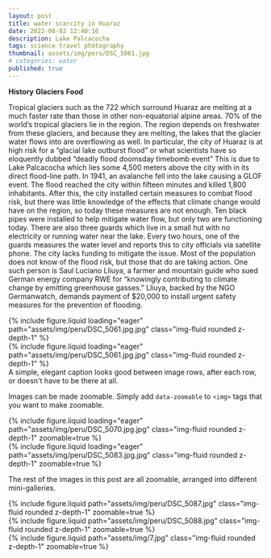 ```yaml
---
layout: post
title: water scarcity in Huaraz
date: 2022-08-02 12:40:16
description: Lake Palcacocha
tags: science travel photography
thumbnail: assets/img/peru/DSC_5061.jpg
# categories: water
published: true
---
```


**History**
**Glaciers**
**Food**

Tropical glaciers such as the 722 which surround Huaraz are melting at a much faster rate than those in other non-equatorial alpine areas. 70% of the world’s tropical glaciers lie in the region. The region depends on freshwater from these glaciers, and because they are melting, the lakes that the glacier water flows into are overflowing as well. In particular, the city of Huaraz is at high risk for a “glacial lake outburst flood” or what scientists have so eloquently dubbed “deadly flood doomsday timebomb event” This is due to Lake Palcacocha which lies some 4,500 meters above the city with in its direct flood-line path. In 1941, an avalanche fell into the lake causing a GLOF event. The flood reached the city within fifteen minutes and killed 1,800 inhabitants. After this, the city installed certain measures to combat flood risk, but there was little knowledge of the effects that climate change would have on the region, so today these measures are not enough. Ten black pipes were installed to help mitigate water flow, but only two are functioning today. There are also three guards which live in a small hut with no electricity or running water near the lake. Every two hours, one of the guards measures the water level and reports this to city officials via satellite phone. The city lacks funding to mitigate the issue. Most of the population does not know of the flood risk, but those that do are taking action. One such person is Saul Luciano Lliuya, a farmer and mountain guide who sued German energy company RWE for “knowingly contributing to climate change by emitting greenhouse gasses.” Lliuya, backed by the NGO Germanwatch, demands payment of $20,000 to install urgent safety measures for the prevention of flooding.

<div class="row mt-3">
    <div class="col-sm mt-3 mt-md-0">
        {% include figure.liquid loading="eager" path="assets/img/peru/DSC_5061.jpg.jpg" class="img-fluid rounded z-depth-1" %}
    </div>
    <div class="col-sm mt-3 mt-md-0">
        {% include figure.liquid loading="eager" path="assets/img/peru/DSC_5061.jpg.jpg" class="img-fluid rounded z-depth-1" %}
    </div>
</div>
<div class="caption">
    A simple, elegant caption looks good between image rows, after each row, or doesn't have to be there at all.
</div>

Images can be made zoomable.
Simply add `data-zoomable` to `<img>` tags that you want to make zoomable.

<div class="row mt-3">
    <div class="col-sm mt-3 mt-md-0">
        {% include figure.liquid loading="eager" path="assets/img/peru/DSC_5070.jpg.jpg" class="img-fluid rounded z-depth-1" zoomable=true %}
    </div>
    <div class="col-sm mt-3 mt-md-0">
        {% include figure.liquid loading="eager" path="assets/img/peru/DSC_5083.jpg.jpg" class="img-fluid rounded z-depth-1" zoomable=true %}
    </div>
</div>

The rest of the images in this post are all zoomable, arranged into different mini-galleries.

<div class="row mt-3">
    <div class="col-sm mt-3 mt-md-0">
        {% include figure.liquid path="assets/img/peru/DSC_5087.jpg" class="img-fluid rounded z-depth-1" zoomable=true %}
    </div>
    <div class="col-sm mt-3 mt-md-0">
        {% include figure.liquid path="assets/img/peru/DSC_5088.jpg" class="img-fluid rounded z-depth-1" zoomable=true %}
    </div>
    <div class="col-sm mt-3 mt-md-0">
        {% include figure.liquid path="assets/img/7.jpg" class="img-fluid rounded z-depth-1" zoomable=true %}
    </div>
</div>
